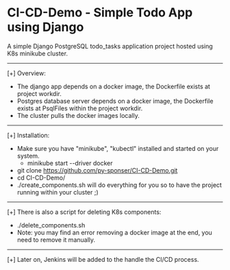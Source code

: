 # CI-CD-Demo - Simple Todo App using Django

A simple Django PostgreSQL todo_tasks application project hosted using K8s minikube cluster.

---
[+] Overview:
- The django app depends on a docker image, the Dockerfile exists at project workdir.
- Postgres database server depends on a docker image, the Dockerfile exists at PsqlFiles within the project workdir.
- The cluster pulls the docker images locally.
---
[+] Installation:
- Make sure you have "minikube", "kubectl" installed and started on your system.
  - minikube start --driver docker
- git clone https://github.com/py-sponser/CI-CD-Demo.git
- cd CI-CD-Demo/
- ./create_components.sh will do everything for you so to have the project running within your cluster ;)
---
[+] There is also a script for deleting K8s components:
- ./delete_components.sh
- Note: you may find an error removing a docker image at the end, you need to remove it manually.
---
[+] Later on, Jenkins will be added to the handle the CI/CD process.

